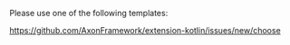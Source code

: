Please use one of the following templates:

https://github.com/AxonFramework/extension-kotlin/issues/new/choose
